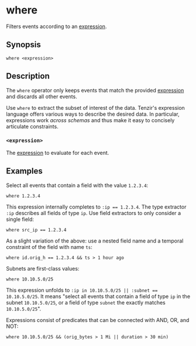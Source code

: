 # where

Filters events according to an [expression](../language/expressions.md).

## Synopsis

```
where <expression>
```

## Description

The `where` operator only keeps events that match the provided
[expression](../language/expressions.md) and discards all other events.

Use `where` to extract the subset of interest of the data. Tenzir's expression
language offers various ways to describe the desired data. In particular,
expressions work *across schemas* and thus make it easy to concisely articulate
constraints.

### `<expression>`

The [expression](../language/expressions.md) to evaluate for each event.

## Examples

Select all events that contain a field with the value `1.2.3.4`:

```
where 1.2.3.4
```

This expression internally completes to `:ip == 1.2.3.4`. The type extractor
`:ip` describes all fields of type `ip`. Use field extractors to only consider a
single field:

```
where src_ip == 1.2.3.4
```

As a slight variation of the above: use a nested field name and a temporal
constraint of the field with name `ts`:

```
where id.orig_h == 1.2.3.4 && ts > 1 hour ago
```

Subnets are first-class values:

```
where 10.10.5.0/25
```

This expression unfolds to `:ip in 10.10.5.0/25 || :subnet == 10.10.5.0/25`. It
means "select all events that contain a field of type `ip` in the subnet
`10.10.5.0/25`, or a field of type `subnet` the exactly matches `10.10.5.0/25`".

Expressions consist of predicates that can be connected with AND, OR, and NOT:

```
where 10.10.5.0/25 && (orig_bytes > 1 Mi || duration > 30 min)
```
